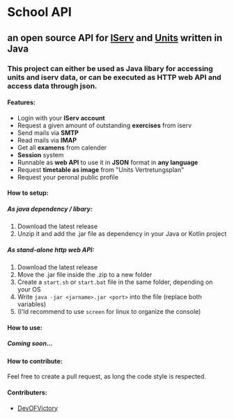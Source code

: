 # School API
## an open source API for [IServ](https://iserv.de) and [Units](https://www.untis.at) written in Java

### This project can either be used as Java libary for accessing units and iserv data, or can be executed as HTTP web API and access data through json.

#### Features:
 - Login with your **IServ account**
 - Request a given amount of outstanding **exercises** from iserv
 - Send mails via **SMTP**
 - Read mails via **IMAP**
 - Get all **examens** from calender
 - **Session** system
 - Runnable as **web API** to use it in **JSON** format in **any language**
 - Request **timetable as image** from "Units Vertretungsplan"
 - Request your peronal public profile

#### How to setup:
##### As java dependency / libary:
 1. Download the latest release
 2. Unzip it and add the .jar file as dependency in your Java or Kotlin project

##### As stand-alone http web API:
 1. Download the latest release
 2. Move the .jar file inside the .zip to a new folder
 3. Create a `start.sh` or `start.bat` file in the same folder, depending on your OS
 4. Write `java -jar <jarname>.jar <port>` into the file (replace both variables)
 5. (I'ld recommend to use `screen` for linux to organize the console)

#### How to use:
##### Coming soon...

#### How to contribute:
Feel free to create a pull request, as long the code style  is respected.

#### Contributers:
 - [DevOFVictory](https://github.com/DevOFVictory) 
